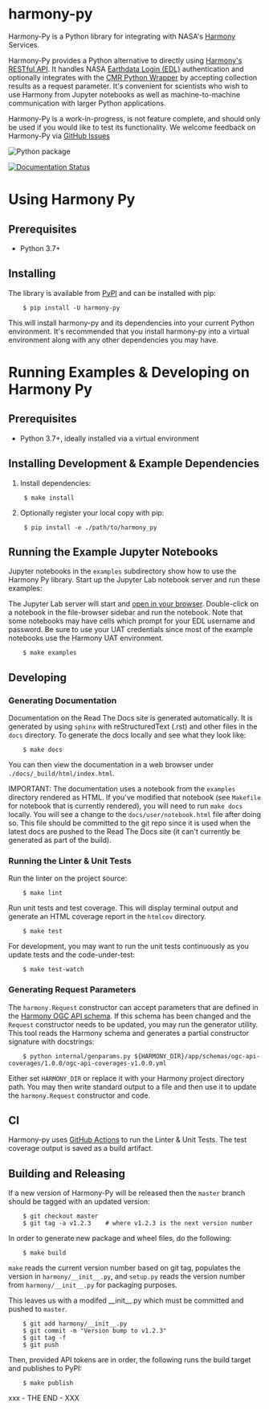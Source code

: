 # harmony-py

Harmony-Py is a Python library for integrating with NASA's [Harmony](https://harmony.earthdata.nasa.gov/) Services.

Harmony-Py provides a Python alternative to directly using [Harmony's RESTful API](https://harmony.earthdata.nasa.gov/docs/api/). It handles NASA [Earthdata Login (EDL)](https://urs.earthdata.nasa.gov/home) authentication and optionally integrates with the [CMR Python Wrapper](https://github.com/nasa/eo-metadata-tools) by accepting collection results as a request parameter. It's convenient for scientists who wish to use Harmony from Jupyter notebooks as well as machine-to-machine communication with larger Python applications.

Harmony-Py is a work-in-progress, is not feature complete, and should only be used if you would like to test its functionality. We welcome feedback on Harmony-Py via [GitHub Issues](https://github.com/nasa/harmony-py/issues)

![Python package](https://github.com/nasa/harmony-py/workflows/Python%20package/badge.svg)

[![Documentation Status](https://readthedocs.org/projects/harmony-py/badge/?version=latest)](https://harmony-py.readthedocs.io/en/latest/?badge=latest)

# Using Harmony Py

## Prerequisites

* Python 3.7+


## Installing

The library is available from [PyPI](https://pypi.org/project/harmony-py/) and can be installed with pip:

        $ pip install -U harmony-py

This will install harmony-py and its dependencies into your current Python environment. It's recommended that you install harmony-py into a virtual environment along with any other dependencies you may have.


# Running Examples & Developing on Harmony Py

## Prerequisites

* Python 3.7+, ideally installed via a virtual environment


## Installing Development & Example Dependencies

1. Install dependencies:

        $ make install

2. Optionally register your local copy with pip:

        $ pip install -e ./path/to/harmony_py


## Running the Example Jupyter Notebooks

Jupyter notebooks in the `examples` subdirectory show how to use the Harmony Py library. Start up the Jupyter Lab notebook server and run these examples:

The Jupyter Lab server will start and [open in your browser](http://localhost:8888/lab). Double-click on a notebook in the file-browser sidebar and run the notebook. Note that some notebooks may have cells which prompt for your EDL username and password. Be sure to use your UAT credentials since most of the example notebooks use the Harmony UAT environment.

        $ make examples


## Developing

### Generating Documentation

Documentation on the Read The Docs site is generated automatically. It is generated by using `sphinx` with reStructuredText (.rst) and other files in the `docs` directory. To generate the docs locally and see what they look like:

        $ make docs

You can then view the documentation in a web browser under `./docs/_build/html/index.html`.

IMPORTANT: The documentation uses a notebook from the `examples` directory rendered as HTML. If you've modified that notebook (see `Makefile` for notebook that is currently rendered), you will need to run `make docs` locally. You will see a change to the `docs/user/notebook.html` file after doing so. This file should be committed to the git repo since it is used when the latest docs are pushed to the Read The Docs site (it can't currently be generated as part of the build).

### Running the Linter & Unit Tests

Run the linter on the project source:

        $ make lint

Run unit tests and test coverage. This will display terminal output and generate an HTML coverage report in the `htmlcov` directory.

        $ make test

For development, you may want to run the unit tests continuously as you update tests and the code-under-test:

        $ make test-watch


### Generating Request Parameters

The `harmony.Request` constructor can accept parameters that are defined in the [Harmony OGC API schema](). If this schema has been changed and the `Request` constructor needs to be updated, you may run the generator utility. This tool reads the Harmony schema and generates a partial constructor signature with docstrings:

        $ python internal/genparams.py ${HARMONY_DIR}/app/schemas/ogc-api-coverages/1.0.0/ogc-api-coverages-v1.0.0.yml

Either set `HARMONY_DIR` or replace it with your Harmony project directory path. You may then write standard output to a file and then use it to update the `harmony.Request` constructor and code.

## CI

Harmony-py uses [GitHub
Actions](https://github.com/nasa/harmony-py/actions) to run the Linter
& Unit Tests. The test coverage output is saved as a build artifact.

## Building and Releasing

If a new version of Harmony-Py will be released then the `master` branch should be tagged with an updated version:

        $ git checkout master
        $ git tag -a v1.2.3    # where v1.2.3 is the next version number

In order to generate new package and wheel files, do the following:

        $ make build

`make` reads the current version number based on git tag, populates the version in `harmony/__init__.py`, and `setup.py` reads the version number from `harmony/__init__.py` for packaging purposes.

This leaves us with a modifed __init\__.py which must be committed and pushed to `master`.

        $ git add harmony/__init__.py
        $ git commit -m "Version bump to v1.2.3"
        $ git tag -f
        $ git push

Then, provided API tokens are in order, the following runs the build target and publishes to PyPI:

        $ make publish

xxx - THE END - XXX
